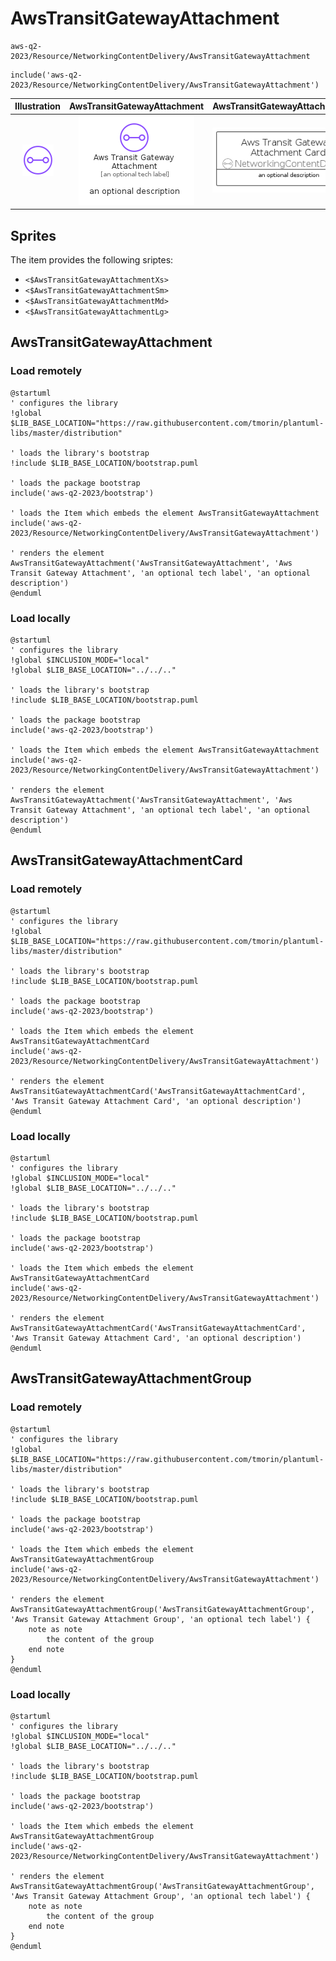 # AwsTransitGatewayAttachment


```text
aws-q2-2023/Resource/NetworkingContentDelivery/AwsTransitGatewayAttachment
```

```text
include('aws-q2-2023/Resource/NetworkingContentDelivery/AwsTransitGatewayAttachment')
```



| Illustration | AwsTransitGatewayAttachment | AwsTransitGatewayAttachmentCard | AwsTransitGatewayAttachmentGroup |
| :---: | :---: | :---: | :---: |
| ![illustration for Illustration](../../../aws-q2-2023/Resource/NetworkingContentDelivery/AwsTransitGatewayAttachment.png) | ![illustration for AwsTransitGatewayAttachment](../../../aws-q2-2023/Resource/NetworkingContentDelivery/AwsTransitGatewayAttachment.Local.png) | ![illustration for AwsTransitGatewayAttachmentCard](../../../aws-q2-2023/Resource/NetworkingContentDelivery/AwsTransitGatewayAttachmentCard.Local.png) | ![illustration for AwsTransitGatewayAttachmentGroup](../../../aws-q2-2023/Resource/NetworkingContentDelivery/AwsTransitGatewayAttachmentGroup.Local.png) |



## Sprites
The item provides the following sriptes:

- `<$AwsTransitGatewayAttachmentXs>`
- `<$AwsTransitGatewayAttachmentSm>`
- `<$AwsTransitGatewayAttachmentMd>`
- `<$AwsTransitGatewayAttachmentLg>`





## AwsTransitGatewayAttachment

### Load remotely
```plantuml
@startuml
' configures the library
!global $LIB_BASE_LOCATION="https://raw.githubusercontent.com/tmorin/plantuml-libs/master/distribution"

' loads the library's bootstrap
!include $LIB_BASE_LOCATION/bootstrap.puml

' loads the package bootstrap
include('aws-q2-2023/bootstrap')

' loads the Item which embeds the element AwsTransitGatewayAttachment
include('aws-q2-2023/Resource/NetworkingContentDelivery/AwsTransitGatewayAttachment')

' renders the element
AwsTransitGatewayAttachment('AwsTransitGatewayAttachment', 'Aws Transit Gateway Attachment', 'an optional tech label', 'an optional description')
@enduml
```

### Load locally
```plantuml
@startuml
' configures the library
!global $INCLUSION_MODE="local"
!global $LIB_BASE_LOCATION="../../.."

' loads the library's bootstrap
!include $LIB_BASE_LOCATION/bootstrap.puml

' loads the package bootstrap
include('aws-q2-2023/bootstrap')

' loads the Item which embeds the element AwsTransitGatewayAttachment
include('aws-q2-2023/Resource/NetworkingContentDelivery/AwsTransitGatewayAttachment')

' renders the element
AwsTransitGatewayAttachment('AwsTransitGatewayAttachment', 'Aws Transit Gateway Attachment', 'an optional tech label', 'an optional description')
@enduml
```

## AwsTransitGatewayAttachmentCard

### Load remotely
```plantuml
@startuml
' configures the library
!global $LIB_BASE_LOCATION="https://raw.githubusercontent.com/tmorin/plantuml-libs/master/distribution"

' loads the library's bootstrap
!include $LIB_BASE_LOCATION/bootstrap.puml

' loads the package bootstrap
include('aws-q2-2023/bootstrap')

' loads the Item which embeds the element AwsTransitGatewayAttachmentCard
include('aws-q2-2023/Resource/NetworkingContentDelivery/AwsTransitGatewayAttachment')

' renders the element
AwsTransitGatewayAttachmentCard('AwsTransitGatewayAttachmentCard', 'Aws Transit Gateway Attachment Card', 'an optional description')
@enduml
```

### Load locally
```plantuml
@startuml
' configures the library
!global $INCLUSION_MODE="local"
!global $LIB_BASE_LOCATION="../../.."

' loads the library's bootstrap
!include $LIB_BASE_LOCATION/bootstrap.puml

' loads the package bootstrap
include('aws-q2-2023/bootstrap')

' loads the Item which embeds the element AwsTransitGatewayAttachmentCard
include('aws-q2-2023/Resource/NetworkingContentDelivery/AwsTransitGatewayAttachment')

' renders the element
AwsTransitGatewayAttachmentCard('AwsTransitGatewayAttachmentCard', 'Aws Transit Gateway Attachment Card', 'an optional description')
@enduml
```

## AwsTransitGatewayAttachmentGroup

### Load remotely
```plantuml
@startuml
' configures the library
!global $LIB_BASE_LOCATION="https://raw.githubusercontent.com/tmorin/plantuml-libs/master/distribution"

' loads the library's bootstrap
!include $LIB_BASE_LOCATION/bootstrap.puml

' loads the package bootstrap
include('aws-q2-2023/bootstrap')

' loads the Item which embeds the element AwsTransitGatewayAttachmentGroup
include('aws-q2-2023/Resource/NetworkingContentDelivery/AwsTransitGatewayAttachment')

' renders the element
AwsTransitGatewayAttachmentGroup('AwsTransitGatewayAttachmentGroup', 'Aws Transit Gateway Attachment Group', 'an optional tech label') {
    note as note
        the content of the group
    end note
}
@enduml
```

### Load locally
```plantuml
@startuml
' configures the library
!global $INCLUSION_MODE="local"
!global $LIB_BASE_LOCATION="../../.."

' loads the library's bootstrap
!include $LIB_BASE_LOCATION/bootstrap.puml

' loads the package bootstrap
include('aws-q2-2023/bootstrap')

' loads the Item which embeds the element AwsTransitGatewayAttachmentGroup
include('aws-q2-2023/Resource/NetworkingContentDelivery/AwsTransitGatewayAttachment')

' renders the element
AwsTransitGatewayAttachmentGroup('AwsTransitGatewayAttachmentGroup', 'Aws Transit Gateway Attachment Group', 'an optional tech label') {
    note as note
        the content of the group
    end note
}
@enduml
```

